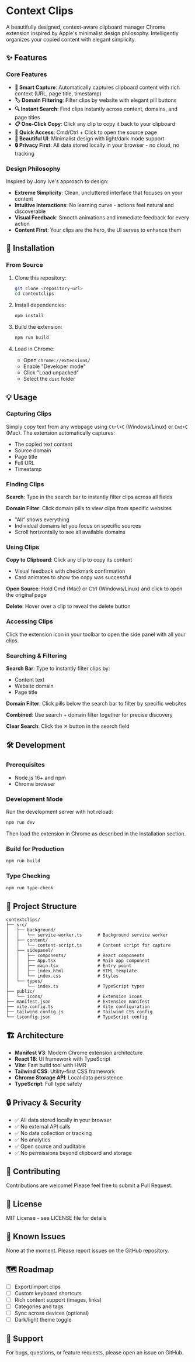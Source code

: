 # Context Clips

A beautifully designed, context-aware clipboard manager Chrome extension inspired by Apple's minimalist design philosophy. Intelligently organizes your copied content with elegant simplicity.

## ✨ Features

### Core Features
- **🎯 Smart Capture**: Automatically captures clipboard content with rich context (URL, page title, timestamp)
- **🏷️ Domain Filtering**: Filter clips by website with elegant pill buttons
- **🔍 Instant Search**: Find clips instantly across content, domains, and page titles
- **📋 One-Click Copy**: Click any clip to copy it back to your clipboard
- **🔗 Quick Access**: Cmd/Ctrl + Click to open the source page
- **🎨 Beautiful UI**: Minimalist design with light/dark mode support
- **🔒 Privacy First**: All data stored locally in your browser - no cloud, no tracking

### Design Philosophy
Inspired by Jony Ive's approach to design:
- **Extreme Simplicity**: Clean, uncluttered interface that focuses on your content
- **Intuitive Interactions**: No learning curve - actions feel natural and discoverable
- **Visual Feedback**: Smooth animations and immediate feedback for every action
- **Content First**: Your clips are the hero, the UI serves to enhance them

## 🚀 Installation

### From Source

1. Clone this repository:
   ```bash
   git clone <repository-url>
   cd contextclips
   ```

2. Install dependencies:
   ```bash
   npm install
   ```

3. Build the extension:
   ```bash
   npm run build
   ```

4. Load in Chrome:
   - Open `chrome://extensions/`
   - Enable "Developer mode"
   - Click "Load unpacked"
   - Select the `dist` folder

## 💡 Usage

### Capturing Clips

Simply copy text from any webpage using `Ctrl+C` (Windows/Linux) or `Cmd+C` (Mac). The extension automatically captures:
- The copied text content
- Source domain
- Page title
- Full URL
- Timestamp

### Finding Clips

**Search**: Type in the search bar to instantly filter clips across all fields

**Domain Filter**: Click domain pills to view clips from specific websites
- "All" shows everything
- Individual domains let you focus on specific sources
- Scroll horizontally to see all available domains

### Using Clips

**Copy to Clipboard**: Click any clip to copy its content
- Visual feedback with checkmark confirmation
- Card animates to show the copy was successful

**Open Source**: Hold Cmd (Mac) or Ctrl (Windows/Linux) and click to open the original page

**Delete**: Hover over a clip to reveal the delete button

### Accessing Clips

Click the extension icon in your toolbar to open the side panel with all your clips.

### Searching & Filtering

**Search Bar**: Type to instantly filter clips by:
- Content text
- Website domain
- Page title

**Domain Filter**: Click pills below the search bar to filter by specific websites

**Combined**: Use search + domain filter together for precise discovery

**Clear Search**: Click the ✕ button in the search field

## 🛠️ Development

### Prerequisites

- Node.js 16+ and npm
- Chrome browser

### Development Mode

Run the development server with hot reload:

```bash
npm run dev
```

Then load the extension in Chrome as described in the Installation section.

### Build for Production

```bash
npm run build
```

### Type Checking

```bash
npm run type-check
```

## 📁 Project Structure

```
contextclips/
├── src/
│   ├── background/
│   │   └── service-worker.ts      # Background service worker
│   ├── content/
│   │   └── content-script.ts      # Content script for capture
│   ├── sidepanel/
│   │   ├── components/            # React components
│   │   ├── App.tsx                # Main app component
│   │   ├── main.tsx               # Entry point
│   │   ├── index.html             # HTML template
│   │   └── index.css              # Styles
│   └── types/
│       └── index.ts               # TypeScript types
├── public/
│   └── icons/                     # Extension icons
├── manifest.json                  # Extension manifest
├── vite.config.ts                 # Vite configuration
├── tailwind.config.js             # Tailwind CSS config
└── tsconfig.json                  # TypeScript config
```

## 🏗️ Architecture

- **Manifest V3**: Modern Chrome extension architecture
- **React 18**: UI framework with TypeScript
- **Vite**: Fast build tool with HMR
- **Tailwind CSS**: Utility-first CSS framework
- **Chrome Storage API**: Local data persistence
- **TypeScript**: Full type safety

## 🔒 Privacy & Security

- ✅ All data stored locally in your browser
- ✅ No external API calls
- ✅ No data collection or tracking
- ✅ No analytics
- ✅ Open source and auditable
- ✅ No permissions beyond clipboard and storage

## 🤝 Contributing

Contributions are welcome! Please feel free to submit a Pull Request.

## 📄 License

MIT License - see LICENSE file for details

## 🐛 Known Issues

None at the moment. Please report issues on the GitHub repository.

## 🗺️ Roadmap

- [ ] Export/import clips
- [ ] Custom keyboard shortcuts
- [ ] Rich content support (images, links)
- [ ] Categories and tags
- [ ] Sync across devices (optional)
- [ ] Dark/light theme toggle

## 💬 Support

For bugs, questions, or feature requests, please open an issue on GitHub.